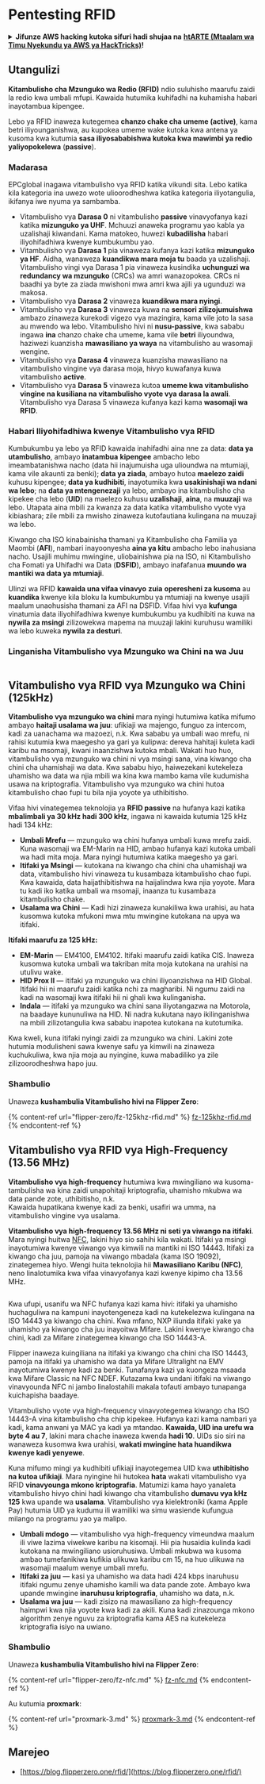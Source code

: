 # Pentesting RFID

<details>

<summary><strong>Jifunze AWS hacking kutoka sifuri hadi shujaa na</strong> <a href="https://training.hacktricks.xyz/courses/arte"><strong>htARTE (Mtaalam wa Timu Nyekundu ya AWS ya HackTricks)</strong></a><strong>!</strong></summary>

* Je, unafanya kazi katika **kampuni ya usalama wa mtandao**? Unataka kuona **kampuni yako ikitangazwa kwenye HackTricks**? au unataka kupata upatikanaji wa **toleo jipya zaidi la PEASS au kupakua HackTricks kwa PDF**? Angalia [**MIPANGO YA USAJILI**](https://github.com/sponsors/carlospolop)!
* Gundua [**Familia ya PEASS**](https://opensea.io/collection/the-peass-family), mkusanyiko wetu wa [**NFTs**](https://opensea.io/collection/the-peass-family) ya kipekee
* Pata [**bidhaa rasmi za PEASS & HackTricks**](https://peass.creator-spring.com)
* **Jiunge na** [**💬**](https://emojipedia.org/speech-balloon/) [**Kikundi cha Discord**](https://discord.gg/hRep4RUj7f) au kikundi cha [**telegram**](https://t.me/peass) au **fuata** kwenye **Twitter** 🐦[**@carlospolopm**](https://twitter.com/hacktricks\_live)**.**
* **Shiriki mbinu zako za udukuzi kwa kuwasilisha PRs kwa** [**repo ya hacktricks**](https://github.com/carlospolop/hacktricks) **na** [**repo ya hacktricks-cloud**](https://github.com/carlospolop/hacktricks-cloud).

</details>

## Utangulizi

**Kitambulisho cha Mzunguko wa Redio (RFID)** ndio suluhisho maarufu zaidi la redio kwa umbali mfupi. Kawaida hutumika kuhifadhi na kuhamisha habari inayotambua kipengee.

Lebo ya RFID inaweza kutegemea **chanzo chake cha umeme (active)**, kama betri iliyounganishwa, au kupokea umeme wake kutoka kwa antena ya kusoma kwa kutumia **sasa iliyosababishwa kutoka kwa mawimbi ya redio yaliyopokelewa** (**passive**).

### Madarasa

EPCglobal inagawa vitambulisho vya RFID katika vikundi sita. Lebo katika kila kategoria ina uwezo wote ulioorodheshwa katika kategoria iliyotangulia, ikifanya iwe nyuma ya sambamba.

* Vitambulisho vya **Darasa 0** ni vitambulisho **passive** vinavyofanya kazi katika **mizunguko ya UHF**. Mchuuzi anaweka programu yao kabla ya uzalishaji kiwandani. Kama matokeo, huwezi **kubadilisha** habari iliyohifadhiwa kwenye kumbukumbu yao.
* Vitambulisho vya **Darasa 1** pia vinaweza kufanya kazi katika **mizunguko ya HF**. Aidha, wanaweza **kuandikwa mara moja tu** baada ya uzalishaji. Vitambulisho vingi vya Darasa 1 pia vinaweza kusindika **uchunguzi wa redundancy wa mzunguko** (CRCs) wa amri wanazopokea. CRCs ni baadhi ya byte za ziada mwishoni mwa amri kwa ajili ya ugunduzi wa makosa.
* Vitambulisho vya **Darasa 2** vinaweza **kuandikwa mara nyingi**.
* Vitambulisho vya **Darasa 3** vinaweza kuwa na **sensori zilizojumuishwa** ambazo zinaweza kurekodi vigezo vya mazingira, kama vile joto la sasa au mwendo wa lebo. Vitambulisho hivi ni **nusu-passive**, kwa sababu ingawa **ina** chanzo chake cha umeme, kama vile **betri** iliyoundwa, haziwezi kuanzisha **mawasiliano ya waya** na vitambulisho au wasomaji wengine.
* Vitambulisho vya **Darasa 4** vinaweza kuanzisha mawasiliano na vitambulisho vingine vya darasa moja, hivyo kuwafanya kuwa vitambulisho **active**.
* Vitambulisho vya **Darasa 5** vinaweza kutoa **umeme kwa vitambulisho vingine na kusiliana na vitambulisho vyote vya darasa la awali**. Vitambulisho vya Darasa 5 vinaweza kufanya kazi kama **wasomaji wa RFID**.

### Habari Iliyohifadhiwa kwenye Vitambulisho vya RFID

Kumbukumbu ya lebo ya RFID kawaida inahifadhi aina nne za data: **data ya utambulisho**, ambayo **inatambua** **kipengee** ambacho lebo imeambatanishwa nacho (data hii inajumuisha uga ulioundwa na mtumiaji, kama vile akaunti za benki); **data ya ziada**, ambayo hutoa **maelezo zaidi** kuhusu kipengee; **data ya kudhibiti**, inayotumika kwa **usakinishaji wa ndani wa lebo**; na **data ya mtengenezaji** ya lebo, ambayo ina kitambulisho cha kipekee cha lebo (**UID**) na maelezo kuhusu **uzalishaji**, **aina**, na **muuzaji** wa lebo. Utapata aina mbili za kwanza za data katika vitambulisho vyote vya kibiashara; zile mbili za mwisho zinaweza kutofautiana kulingana na muuzaji wa lebo.

Kiwango cha ISO kinabainisha thamani ya Kitambulisho cha Familia ya Maombi (**AFI**), nambari inayoonyesha **aina ya kitu** ambacho lebo inahusiana nacho. Usajili muhimu mwingine, uliobainishwa pia na ISO, ni Kitambulisho cha Fomati ya Uhifadhi wa Data (**DSFID**), ambayo inafafanua **muundo wa mantiki wa data ya mtumiaji**.

Ulinzi wa RFID **kawaida una vifaa vinavyo** **zuia** **operesheni za kusoma** au **kuandika** kwenye kila bloku la kumbukumbu ya mtumiaji na kwenye usajili maalum unaohusisha thamani za AFI na DSFID. Vifaa hivi vya **kufunga** vinatumia data iliyohifadhiwa kwenye kumbukumbu ya kudhibiti na kuwa na **nywila za msingi** zilizowekwa mapema na muuzaji lakini kuruhusu wamiliki wa lebo kuweka **nywila za desturi**.

### Linganisha Vitambulisho vya Mzunguko wa Chini na wa Juu

<figure><img src="../../.gitbook/assets/image (983).png" alt=""><figcaption></figcaption></figure>

## Vitambulisho vya RFID vya Mzunguko wa Chini (125kHz)

**Vitambulisho vya mzunguko wa chini** mara nyingi hutumiwa katika mifumo ambayo **haitaji usalama wa juu**: ufikiaji wa majengo, funguo za intercom, kadi za uanachama wa mazoezi, n.k. Kwa sababu ya umbali wao mrefu, ni rahisi kutumia kwa maegesho ya gari ya kulipwa: dereva hahitaji kuleta kadi karibu na msomaji, kwani inaanzishwa kutoka mbali. Wakati huo huo, vitambulisho vya mzunguko wa chini ni vya msingi sana, vina kiwango cha chini cha uhamishaji wa data. Kwa sababu hiyo, haiwezekani kutekeleza uhamisho wa data wa njia mbili wa kina kwa mambo kama vile kudumisha usawa na kriptografia. Vitambulisho vya mzunguko wa chini hutoa kitambulisho chao fupi tu bila njia yoyote ya uthibitisho.

Vifaa hivi vinategemea teknolojia ya **RFID passive** na hufanya kazi katika **mbalimbali ya 30 kHz hadi 300 kHz**, ingawa ni kawaida kutumia 125 kHz hadi 134 kHz:

* **Umbali Mrefu** — mzunguko wa chini hufanya umbali kuwa mrefu zaidi. Kuna wasomaji wa EM-Marin na HID, ambao hufanya kazi kutoka umbali wa hadi mita moja. Mara nyingi hutumiwa katika maegesho ya gari.
* **Itifaki ya Msingi** — kutokana na kiwango cha chini cha uhamishaji wa data, vitambulisho hivi vinaweza tu kusambaza kitambulisho chao fupi. Kwa kawaida, data haijathibitishwa na haijalindwa kwa njia yoyote. Mara tu kadi iko katika umbali wa msomaji, inaanza tu kusambaza kitambulisho chake.
* **Usalama wa Chini** — Kadi hizi zinaweza kunakiliwa kwa urahisi, au hata kusomwa kutoka mfukoni mwa mtu mwingine kutokana na upya wa itifaki.

**Itifaki maarufu za 125 kHz:**

* **EM-Marin** — EM4100, EM4102. Itifaki maarufu zaidi katika CIS. Inaweza kusomwa kutoka umbali wa takriban mita moja kutokana na urahisi na utulivu wake.
* **HID Prox II** — itifaki ya mzunguko wa chini iliyoanzishwa na HID Global. Itifaki hii ni maarufu zaidi katika nchi za magharibi. Ni ngumu zaidi na kadi na wasomaji kwa itifaki hii ni ghali kwa kulinganisha.
* **Indala** — itifaki ya mzunguko wa chini sana iliyotangazwa na Motorola, na baadaye kununuliwa na HID. Ni nadra kukutana nayo ikilinganishwa na mbili zilizotangulia kwa sababu inapotea kutokana na kutotumika.

Kwa kweli, kuna itifaki nyingi zaidi za mzunguko wa chini. Lakini zote hutumia modulisheni sawa kwenye safu ya kimwili na zinaweza kuchukuliwa, kwa njia moja au nyingine, kuwa mabadiliko ya zile zilizoorodheshwa hapo juu.

### Shambulio

Unaweza **kushambulia Vitambulisho hivi na Flipper Zero**:

{% content-ref url="flipper-zero/fz-125khz-rfid.md" %}
[fz-125khz-rfid.md](flipper-zero/fz-125khz-rfid.md)
{% endcontent-ref %}
## Vitambulisho vya RFID vya High-Frequency (13.56 MHz)

**Vitambulisho vya high-frequency** hutumiwa kwa mwingiliano wa kusoma-tambulisha wa kina zaidi unapohitaji kriptografia, uhamisho mkubwa wa data pande zote, uthibitisho, n.k.\
Kawaida hupatikana kwenye kadi za benki, usafiri wa umma, na vitambulisho vingine vya usalama.

**Vitambulisho vya high-frequency 13.56 MHz ni seti ya viwango na itifaki**. Mara nyingi huitwa [NFC](https://nfc-forum.org/what-is-nfc/about-the-technology/), lakini hiyo sio sahihi kila wakati. Itifaki ya msingi inayotumiwa kwenye viwango vya kimwili na mantiki ni ISO 14443. Itifaki za kiwango cha juu, pamoja na viwango mbadala (kama ISO 19092), zinategemea hiyo. Wengi huita teknolojia hii **Mawasiliano Karibu (NFC)**, neno linalotumika kwa vifaa vinavyofanya kazi kwenye kipimo cha 13.56 MHz.

<figure><img src="../../.gitbook/assets/image (930).png" alt=""><figcaption></figcaption></figure>

Kwa ufupi, usanifu wa NFC hufanya kazi kama hivi: itifaki ya uhamisho huchaguliwa na kampuni inayotengeneza kadi na kutekelezwa kulingana na ISO 14443 ya kiwango cha chini. Kwa mfano, NXP iliunda itifaki yake ya uhamisho ya kiwango cha juu inayoitwa Mifare. Lakini kwenye kiwango cha chini, kadi za Mifare zinategemea kiwango cha ISO 14443-A.

Flipper inaweza kuingiliana na itifaki ya kiwango cha chini cha ISO 14443, pamoja na itifaki ya uhamisho wa data ya Mifare Ultralight na EMV inayotumiwa kwenye kadi za benki. Tunafanya kazi ya kuongeza msaada kwa Mifare Classic na NFC NDEF. Kutazama kwa undani itifaki na viwango vinavyounda NFC ni jambo linalostahili makala tofauti ambayo tunapanga kuichapisha baadaye.

Vitambulisho vyote vya high-frequency vinavyotegemea kiwango cha ISO 14443-A vina kitambulisho cha chip kipekee. Hufanya kazi kama nambari ya kadi, kama anwani ya MAC ya kadi ya mtandao. **Kawaida, UID ina urefu wa byte 4 au 7**, lakini mara chache inaweza kwenda **hadi 10**. UIDs sio siri na wanaweza kusomwa kwa urahisi, **wakati mwingine hata huandikwa kwenye kadi yenyewe**.

Kuna mifumo mingi ya kudhibiti ufikiaji inayotegemea UID kwa **uthibitisho na kutoa ufikiaji**. Mara nyingine hii hutokea **hata** wakati vitambulisho vya RFID **vinavyounga mkono kriptografia**. Matumizi kama hayo yanaleta vitambulisho hivyo chini hadi kiwango cha vitambulisho **dumavu vya kHz 125** kwa upande wa **usalama**. Vitambulisho vya kielektroniki (kama Apple Pay) hutumia UID ya kudumu ili wamiliki wa simu wasiende kufungua milango na programu yao ya malipo.

* **Umbali mdogo** — vitambulisho vya high-frequency vimeundwa maalum ili viwe lazima viwekwe karibu na kisomaji. Hii pia husaidia kulinda kadi kutokana na mwingiliano usioruhusiwa. Umbali mkubwa wa kusoma ambao tumefanikiwa kufikia ulikuwa karibu cm 15, na huo ulikuwa na wasomaji maalum wenye umbali mrefu.
* **Itifaki za juu** — kasi ya uhamisho wa data hadi 424 kbps inaruhusu itifaki ngumu zenye uhamisho kamili wa data pande zote. Ambayo kwa upande mwingine **inaruhusu kriptografia**, uhamisho wa data, n.k.
* **Usalama wa juu** — kadi zisizo na mawasiliano za high-frequency haimpwi kwa njia yoyote kwa kadi za akili. Kuna kadi zinazounga mkono algorithm zenye nguvu za kriptografia kama AES na kutekeleza kriptografia isiyo na uwiano.

### Shambulio

Unaweza **kushambulia Vitambulisho hivi na Flipper Zero**:

{% content-ref url="flipper-zero/fz-nfc.md" %}
[fz-nfc.md](flipper-zero/fz-nfc.md)
{% endcontent-ref %}

Au kutumia **proxmark**:

{% content-ref url="proxmark-3.md" %}
[proxmark-3.md](proxmark-3.md)
{% endcontent-ref %}

## Marejeo

* [https://blog.flipperzero.one/rfid/](https://blog.flipperzero.one/rfid/)
